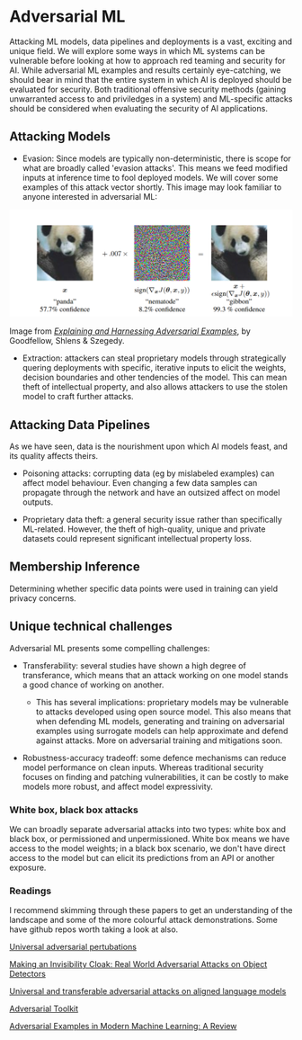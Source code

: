 # Adversarial ML

Attacking ML models, data pipelines and deployments is a vast, exciting and unique field. We will explore some ways in which ML systems can be vulnerable before looking at how to approach red teaming and security for AI. While adversarial ML examples and results certainly eye-catching, we should bear in mind that the entire system in which AI is deployed should be evaluated for security. Both traditional offensive security methods (gaining unwarranted access to and priviledges in a system) and ML-specific attacks should be considered when evaluating the security of AI applications.

## Attacking Models

* Evasion: Since models are typically non-deterministic, there is scope for what are broadly called 'evasion attacks'. This means we feed modified inputs at inference time to fool deployed models. We will cover some examples of this attack vector shortly. This image may look familiar to anyone interested in adversarial ML:

<img src="https://github.com/rastringer/ai_sec_course_resources/blob/main/2_adversarial_ml/images/panda_gibbon.png?raw=true" width="600" alt="Panda-Gibbon Image">

Image from *[Explaining and Harnessing Adversarial Examples](https://arxiv.org/pdf/1412.6572)*, by Goodfellow, Shlens & Szegedy.

* Extraction: attackers can steal proprietary models through strategically quering deployments with specific, iterative inputs to elicit the weights, decision boundaries and other tendencies of the model. This can mean theft of intellectual property, and also allows attackers to use the stolen model to craft further attacks.

## Attacking Data Pipelines

As we have seen, data is the nourishment upon which AI models feast, and its quality affects theirs. 

* Poisoning attacks: corrupting data (eg by mislabeled examples) can affect model behaviour. Even changing a few data samples can propagate through the network and have an outsized affect on model outputs.

* Proprietary data theft: a general security issue rather than specifically ML-related. However, the theft of high-quality, unique and private datasets could represent significant intellectual property loss.

## Membership Inference

Determining whether specific data points were used in training can yield privacy concerns. 

## Unique technical challenges

Adversarial ML presents some compelling challenges:

* Transferability: several studies have shown a high degree of transferance, which means that an attack working on one model stands a good chance of working on another.

    * This has several implications: proprietary models may be vulnerable to attacks developed using open source model. This also means that when defending ML models, generating and training on adversarial examples using surrogate models can help approximate and defend against attacks. More on adversarial training and mitigations soon.
      
* Robustness-accuracy tradeoff: some defence mechanisms can reduce model performance on clean inputs. Whereas traditional security focuses on finding and patching vulnerabilities, it can be costly to make models more robust, and affect model expressivity.  

### White box, black box attacks

We can broadly separate adversarial attacks into two types: white box and black box, or permissioned and unpermissioned. White box means we have access to the model weights; in a black box scenario, we don't have direct access to the model but can elicit its predictions from an API or another exposure.

### Readings

I recommend skimming through these papers to get an understanding of the landscape and some of the more colourful attack demonstrations. Some have github repos worth taking a look at also.


[Universal adversarial pertubations](https://arxiv.org/pdf/1610.08401)

[Making an Invisibility Cloak: Real World Adversarial Attacks on Object Detectors](https://arxiv.org/pdf/1910.14667)

[Universal and transferable adversarial attacks on aligned language models](https://llm-attacks.org/)

[Adversarial Toolkit](https://github.com/Trusted-AI/adversarial-robustness-toolbox/tree/main/notebooks)

[Adversarial Examples in Modern Machine Learning: A Review](https://arxiv.org/pdf/1911.05268)